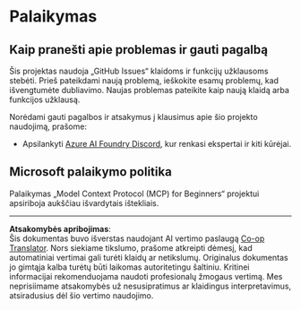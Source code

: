 <!--
CO_OP_TRANSLATOR_METADATA:
{
  "original_hash": "368870f8ab79f903ad80b6a985829516",
  "translation_date": "2025-09-18T21:43:32+00:00",
  "source_file": "SUPPORT.md",
  "language_code": "lt"
}
-->
# Palaikymas

## Kaip pranešti apie problemas ir gauti pagalbą  

Šis projektas naudoja „GitHub Issues“ klaidoms ir funkcijų užklausoms stebėti. Prieš pateikdami naują problemą, ieškokite esamų problemų, kad išvengtumėte dubliavimo. Naujas problemas pateikite kaip naują klaidą arba funkcijos užklausą.

Norėdami gauti pagalbos ir atsakymus į klausimus apie šio projekto naudojimą, prašome:
- Apsilankyti [Azure AI Foundry Discord](https://discord.com/invite/ByRwuEEgH4), kur renkasi ekspertai ir kiti kūrėjai.

## Microsoft palaikymo politika  

Palaikymas „Model Context Protocol (MCP) for Beginners“ projektui apsiriboja aukščiau išvardytais ištekliais.

---

**Atsakomybės apribojimas**:  
Šis dokumentas buvo išverstas naudojant AI vertimo paslaugą [Co-op Translator](https://github.com/Azure/co-op-translator). Nors siekiame tikslumo, prašome atkreipti dėmesį, kad automatiniai vertimai gali turėti klaidų ar netikslumų. Originalus dokumentas jo gimtąja kalba turėtų būti laikomas autoritetingu šaltiniu. Kritinei informacijai rekomenduojama naudoti profesionalų žmogaus vertimą. Mes neprisiimame atsakomybės už nesusipratimus ar klaidingus interpretavimus, atsiradusius dėl šio vertimo naudojimo.